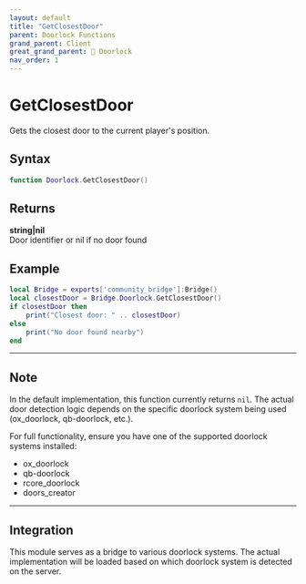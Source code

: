 ```yaml
---
layout: default
title: "GetClosestDoor"
parent: Doorlock Functions
grand_parent: Client
great_grand_parent: 🚪 Doorlock
nav_order: 1
---
```


# GetClosestDoor
Gets the closest door to the current player's position.

## Syntax

```lua
function Doorlock.GetClosestDoor()
```

## Returns

**string|nil**  
Door identifier or nil if no door found

## Example

```lua
local Bridge = exports['community_bridge']:Bridge()
local closestDoor = Bridge.Doorlock.GetClosestDoor()
if closestDoor then
    print("Closest door: " .. closestDoor)
else
    print("No door found nearby")
end
```

---

## Note

In the default implementation, this function currently returns `nil`. The actual door detection logic depends on the specific doorlock system being used (ox_doorlock, qb-doorlock, etc.).

For full functionality, ensure you have one of the supported doorlock systems installed:
- ox_doorlock
- qb-doorlock  
- rcore_doorlock
- doors_creator

---

## Integration

This module serves as a bridge to various doorlock systems. The actual implementation will be loaded based on which doorlock system is detected on the server.